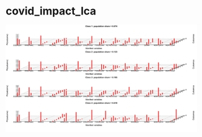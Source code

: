 # covid_impact_lca
 
![alt text](https://github.com/travisspear/covid_impact_lca/blob/master/lca_plot.svg?raw=true)
